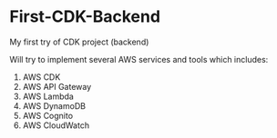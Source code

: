 # First-CDK-Backend
My first try of CDK project (backend)

Will try to implement several AWS services and tools which includes:
1. AWS CDK
2. AWS API Gateway
3. AWS Lambda
4. AWS DynamoDB
5. AWS Cognito
6. AWS CloudWatch
